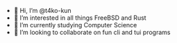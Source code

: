 - 👋 Hi, I’m @t4ko-kun
- 👀 I’m interested in all things FreeBSD and Rust
- 🌱 I’m currently studying Computer Science
- 💞️ I’m looking to collaborate on fun cli and tui programs
<!---
- 📫 How to reach me ...
--->

<!---
t4ko-kun/t4ko-kun is a ✨ special ✨ repository because its `README.md` (this file) appears on your GitHub profile.
You can click the Preview link to take a look at your changes.
--->
